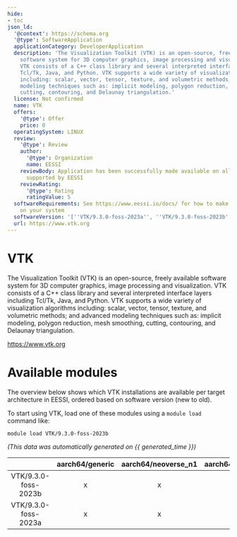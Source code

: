```yaml
---
hide:
- toc
json_ld:
  '@context': https://schema.org
  '@type': SoftwareApplication
  applicationCategory: DeveloperApplication
  description: 'The Visualization Toolkit (VTK) is an open-source, freely available
    software system for 3D computer graphics, image processing and visualization.
    VTK consists of a C++ class library and several interpreted interface layers including
    Tcl/Tk, Java, and Python. VTK supports a wide variety of visualization algorithms
    including: scalar, vector, tensor, texture, and volumetric methods; and advanced
    modeling techniques such as: implicit modeling, polygon reduction, mesh smoothing,
    cutting, contouring, and Delaunay triangulation.'
  license: Not confirmed
  name: VTK
  offers:
    '@type': Offer
    price: 0
  operatingSystem: LINUX
  review:
    '@type': Review
    author:
      '@type': Organization
      name: EESSI
    reviewBody: Application has been successfully made available on all architectures
      supported by EESSI
    reviewRating:
      '@type': Rating
      ratingValue: 5
  softwareRequirements: See https://www.eessi.io/docs/ for how to make EESSI available
    on your system
  softwareVersion: '[''VTK/9.3.0-foss-2023a'', ''VTK/9.3.0-foss-2023b'']'
  url: https://www.vtk.org
---
```


VTK
===


The Visualization Toolkit (VTK) is an open-source, freely available software system for 3D computer graphics, image processing and visualization. VTK consists of a C++ class library and several interpreted interface layers including Tcl/Tk, Java, and Python. VTK supports a wide variety of visualization algorithms including: scalar, vector, tensor, texture, and volumetric methods; and advanced modeling techniques such as: implicit modeling, polygon reduction, mesh smoothing, cutting, contouring, and Delaunay triangulation.

https://www.vtk.org
# Available modules


The overview below shows which VTK installations are available per target architecture in EESSI, ordered based on software version (new to old).

To start using VTK, load one of these modules using a `module load` command like:

```shell
module load VTK/9.3.0-foss-2023b
```

*(This data was automatically generated on {{ generated_time }})*  

| |aarch64/generic|aarch64/neoverse_n1|aarch64/neoverse_v1|x86_64/generic|x86_64/amd/zen2|x86_64/amd/zen3|x86_64/amd/zen4|x86_64/intel/haswell|x86_64/intel/sapphirerapids|x86_64/intel/skylake_avx512|
| :---: | :---: | :---: | :---: | :---: | :---: | :---: | :---: | :---: | :---: | :---: |
|VTK/9.3.0-foss-2023b|x|x|x|x|x|x|x|x|-|x|
|VTK/9.3.0-foss-2023a|x|x|x|x|x|x|x|x|-|x|
